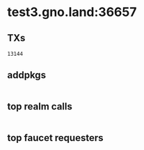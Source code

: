 # test3.gno.land:36657

## TXs
```
13144
```

## addpkgs
```
```

## top realm calls
```
```

## top faucet requesters
```
```

